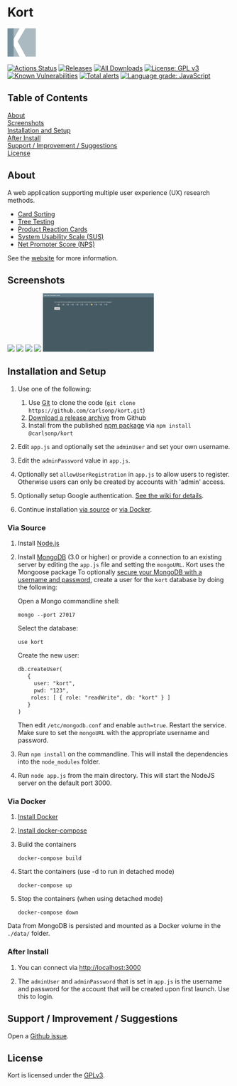 # Kort

![Kort Icon](https://raw.githubusercontent.com/carlsonp/kort/master/public/images/logo-64.png)

[![Actions Status](https://github.com/carlsonp/kort/workflows/github-actions/badge.svg?branch=master)](https://github.com/carlsonp/kort/actions)
[![Releases](https://img.shields.io/github/release/carlsonp/kort.svg)](https://github.com/carlsonp/kort/releases/latest)
[![All Downloads](https://img.shields.io/github/downloads/carlsonp/kort/total.svg)](http://www.somsubhra.com/github-release-stats/?username=carlsonp&repository=kort)
[![License: GPL v3](https://img.shields.io/badge/License-GPL%20v3-blue.svg)](https://www.gnu.org/licenses/gpl-3.0)
[![Known Vulnerabilities](https://snyk.io/test/github/carlsonp/kort/badge.svg)](https://snyk.io/test/github/carlsonp/kort)
[![Total alerts](https://img.shields.io/lgtm/alerts/g/carlsonp/kort.svg?logo=lgtm&logoWidth=18)](https://lgtm.com/projects/g/carlsonp/kort/alerts/)
[![Language grade: JavaScript](https://img.shields.io/lgtm/grade/javascript/g/carlsonp/kort.svg?logo=lgtm&logoWidth=18)](https://lgtm.com/projects/g/carlsonp/kort/context:javascript)

## Table of Contents

[About](#About)  
[Screenshots](#Screenshots)  
[Installation and Setup](#Installation)  
[After Install](#AfterInstall)  
[Support / Improvement / Suggestions](#Support)  
[License](#License)

<a name="About"/>

## About

A web application supporting multiple user experience (UX) research methods.

* [Card Sorting](https://en.wikipedia.org/wiki/Card_sorting)
* [Tree Testing](https://en.wikipedia.org/wiki/Tree_testing)
* [Product Reaction Cards](https://en.wikipedia.org/wiki/Microsoft_Reaction_Card_Method_%28Desirability_Testing%29)
* [System Usability Scale (SUS)](https://en.wikipedia.org/wiki/System_usability_scale)
* [Net Promoter Score (NPS)](https://www.netpromoter.com/know/)

See the [website](https://carlsonp.github.io/kort/) for more information.

<a name="Screenshots"/>

## Screenshots

<img src="https://raw.githubusercontent.com/carlsonp/kort/master/docs/cs.png" width="250"/>
<img src="https://raw.githubusercontent.com/carlsonp/kort/master/docs/tt.png" width="250"/>
<img src="https://raw.githubusercontent.com/carlsonp/kort/master/docs/prc.png" width="250"/>
<img src="https://raw.githubusercontent.com/carlsonp/kort/master/docs/sus.png" width="250"/>
<img src="https://raw.githubusercontent.com/carlsonp/kort/master/docs/nps.png" width="250"/>

<a name="Installation"/>

## Installation and Setup

1. Use one of the following:

    1. Use [Git](https://git-scm.com/) to clone the code (`git clone https://github.com/carlsonp/kort.git`)
    2. [Download a release archive](https://github.com/carlsonp/kort/releases) from Github
    3. Install from the published [npm package](https://www.npmjs.com/package/@carlsonp/kort) via `npm install @carlsonp/kort`

2. Edit `app.js` and optionally set the `adminUser` and set your own username.

3. Edit the `adminPassword` value in `app.js`.

4. Optionally set `allowUserRegistration` in `app.js` to allow users to register.  Otherwise users can only be created by accounts with 'admin' access.

5. Optionally setup Google authentication.  [See the wiki for details](https://github.com/carlsonp/kort/wiki/Setting-up-Google-Authentication).

6. Continue installation [via source](#ViaSource) or
[via Docker](#ViaDocker).

<a name="ViaSource"/>

### Via Source

1. Install [Node.js](https://nodejs.org)

2. Install [MongoDB](https://www.mongodb.com/) (3.0 or higher) or provide a connection to an existing server
by editing the `app.js` file and setting the `mongoURL`.  Kort uses the Mongoose package To optionally [secure your MongoDB with a username
and password](https://stackoverflow.com/questions/4881208/how-to-secure-mongodb-with-username-and-password/19768877),
create a user for the `kort` database by doing the following:

    Open a Mongo commandline shell:

    ```shell
    mongo --port 27017
    ```

    Select the database:

    ```mongo
    use kort
    ```

    Create the new user:

    ```mongo
    db.createUser(
       {
         user: "kort",
         pwd: "123",
        roles: [ { role: "readWrite", db: "kort" } ]
       }
    )
    ```

    Then edit `/etc/mongodb.conf` and enable `auth=true`.  Restart the service.  Make sure to set
    the `mongoURL` with the appropriate username and password.

3. Run `npm install` on the commandline.  This will install the dependencies into the `node_modules` folder.

4. Run `node app.js` from the main directory.  This will start the NodeJS server
on the default port 3000.

<a name="ViaDocker"/>

### Via Docker

1. [Install Docker](https://docs.docker.com/install/)

2. [Install docker-compose](https://docs.docker.com/compose/install/)

3. Build the containers

    ```shel
    docker-compose build
    ```

4. Start the containers (use -d to run in detached mode)

    ```shell
    docker-compose up
    ```

5. Stop the containers (when using detached mode)

    ```shell
    docker-compose down
    ```

Data from MongoDB is persisted and mounted as a Docker volume in the `./data/` folder.

<a name='AfterInstall'/>

### After Install

1. You can connect via [http://localhost:3000](http://localhost:3000)

2. The `adminUser` and `adminPassword` that is set in `app.js` is the username and password for the account that will be created upon first launch.  Use this to login.

<a name="Support"/>

## Support / Improvement / Suggestions

Open a [Github issue](https://github.com/carlsonp/kort/issues).

<a name="License"/>

## License

Kort is licensed under the [GPLv3](https://www.gnu.org/licenses/gpl-3.0.en.html).
